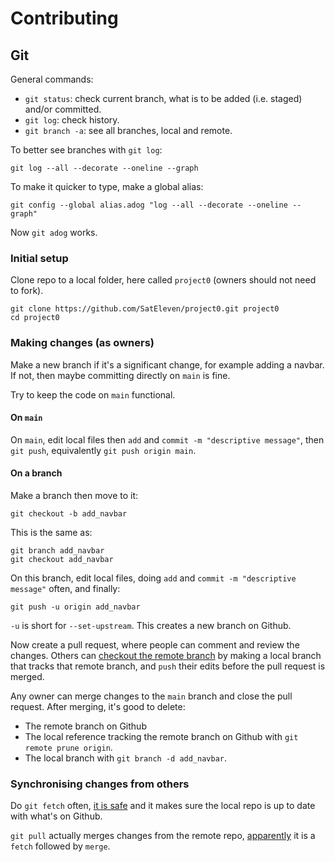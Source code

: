 # Contributing

## Git

General commands:

* `git status`: check current branch, what is to be added (i.e. staged) and/or
  committed.
* `git log`: check history.
* `git branch -a`: see all branches, local and remote.

To better see branches with `git log`:

```_
git log --all --decorate --oneline --graph
```

To make it quicker to type, make a global alias:

```_
git config --global alias.adog "log --all --decorate --oneline --graph"
```

Now `git adog` works.

### Initial setup

Clone repo to a local folder, here called `project0` (owners should not need
to fork).

```_
git clone https://github.com/SatEleven/project0.git project0
cd project0
```

### Making changes (as owners)

Make a new branch if it's a significant change, for example adding a
navbar. If not, then maybe committing directly on `main` is fine.

Try to keep the code on `main` functional.

#### On `main`

On `main`, edit local files then `add` and `commit -m "descriptive message"`,
then `git push`, equivalently `git push origin main`.

#### On a branch

Make a branch then move to it:

```_
git checkout -b add_navbar
```

This is the same as:

```_
git branch add_navbar
git checkout add_navbar
```

On this branch, edit local files, doing `add` and
`commit -m "descriptive message"` often, and finally:

```_
git push -u origin add_navbar 
```

`-u` is short for `--set-upstream`. This creates a new branch on Github.

Now create a pull request, where people can comment and review the changes.
Others can [checkout the remote branch](https://www.git-tower.com/learn/git/faq/checkout-remote-branch/) by making a local branch that tracks that remote branch, and `push` their edits before the pull request is merged.

Any owner can merge changes to the `main` branch and close the pull request.
After merging, it's good to delete:

* The remote branch on Github
* The local reference tracking the remote branch on Github with
  `git remote prune origin`.
* The local branch with `git branch -d add_navbar`.

### Synchronising changes from others

Do `git fetch` often,
[it is safe](https://www.git-tower.com/learn/git/faq/difference-between-git-fetch-git-pull/)
and it makes sure the local repo is up to date with what's on Github.

`git pull` actually merges changes from the remote repo,
[apparently](https://stackoverflow.com/questions/292357/what-is-the-difference-between-git-pull-and-git-fetch)
it is a `fetch` followed by `merge`.
